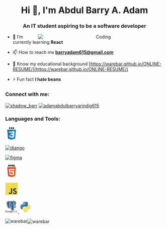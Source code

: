 <h1 align="center">Hi 👋, I'm Abdul Barry A. Adam</h1>
<h3 align="center">An IT student aspiring to be a software developer</h3>

<p align="center">

  <img width=400 align="right" src="https://camo.githubusercontent.com/0eda36005abd9bf7e72584afc2f6ef1e808a357cb65a07fc2fe5036ba5268df7/68747470733a2f2f692e70696e696d672e636f6d2f6f726967696e616c732f65382f66342f35332f65386634353334363961336563393765636433353464663436356437333931332e676966" alt="Coding" />
</p>



- 🌱 I’m currently learning **React**

- 📫 How to reach me **barryadam615@gmail.com**

- 📄 Know my educational background [https://warebar.github.io/ONLINE-RESUME/](https://warebar.github.io/ONLINE-RESUME/)

- ⚡ Fun fact **I hate beans**

<h3 align="left">Connect with me:</h3>
<p align="left">
<a href="https://twitter.com/shadow_barr" target="blank"><img align="center" src="https://raw.githubusercontent.com/rahuldkjain/github-profile-readme-generator/master/src/images/icons/Social/twitter.svg" alt="shadow_barr" height="30" width="40" /></a>
<a href="https://fb.com/adamabdulbarryarindig615" target="blank"><img align="center" src="https://raw.githubusercontent.com/rahuldkjain/github-profile-readme-generator/master/src/images/icons/Social/facebook.svg" alt="adamabdulbarryarindig615" height="30" width="40" /></a>
</p>

<h3 align="left">Languages and Tools:</h3>
<p align="left">
  


<a href="https://www.w3schools.com/css/" target="_blank" rel="noreferrer"> <img src="https://raw.githubusercontent.com/devicons/devicon/master/icons/css3/css3-original-wordmark.svg" alt="css3" width="40" height="40"/></a> 

<a href="https://www.djangoproject.com/" target="_blank" rel="noreferrer"> <img src="https://cdn.worldvectorlogo.com/logos/django.svg" alt="django" width="40" height="40"/> </a> 

<a href="https://www.figma.com/" target="_blank" rel="noreferrer"> <img src="https://www.vectorlogo.zone/logos/figma/figma-icon.svg" alt="figma" width="40" height="40"/> </a> 

<a href="https://www.w3.org/html/" target="_blank" rel="noreferrer"> <img src="https://raw.githubusercontent.com/devicons/devicon/master/icons/html5/html5-original-wordmark.svg" alt="html5" width="40" height="40"/> </a> 

<a href="https://developer.mozilla.org/en-US/docs/Web/JavaScript" target="_blank" rel="noreferrer"> <img src="https://raw.githubusercontent.com/devicons/devicon/master/icons/javascript/javascript-original.svg" alt="javascript" width="40" height="40"/> </a> 

<a href="https://www.postgresql.org" target="_blank" rel="noreferrer"> <img src="https://raw.githubusercontent.com/devicons/devicon/master/icons/postgresql/postgresql-original-wordmark.svg" alt="postgresql" width="40" height="40"/> </a> <a href="https://www.python.org" target="_blank" rel="noreferrer"> <img src="https://raw.githubusercontent.com/devicons/devicon/master/icons/python/python-original.svg" alt="python" width="40" height="40"/> </a> 

</p>

<p><img align="left" src="https://github-readme-stats.vercel.app/api/top-langs?username=warebar&show_icons=true&locale=en&layout=compact" alt="warebar" /></p>

<p><img align="center" src="https://github-readme-streak-stats.herokuapp.com/?user=warebar&" alt="warebar" /></p>
